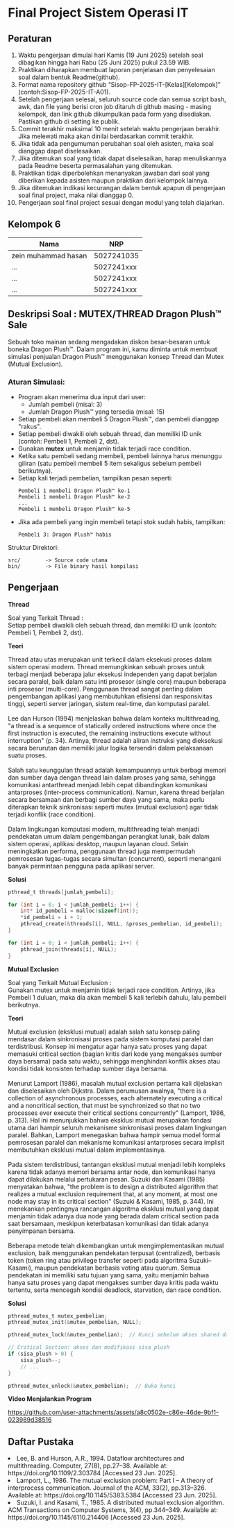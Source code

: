 # Final Project Sistem Operasi IT

## Peraturan
1. Waktu pengerjaan dimulai hari Kamis (19 Juni 2025) setelah soal dibagikan hingga hari Rabu (25 Juni 2025) pukul 23.59 WIB.
2. Praktikan diharapkan membuat laporan penjelasan dan penyelesaian soal dalam bentuk Readme(github).
3. Format nama repository github “Sisop-FP-2025-IT-[Kelas][Kelompok]” (contoh:Sisop-FP-2025-IT-A01).
4. Setelah pengerjaan selesai, seluruh source code dan semua script bash, awk, dan file yang berisi cron job ditaruh di github masing - masing kelompok, dan link github dikumpulkan pada form yang disediakan. Pastikan github di setting ke publik.
5. Commit terakhir maksimal 10 menit setelah waktu pengerjaan berakhir. Jika melewati maka akan dinilai berdasarkan commit terakhir.
6. Jika tidak ada pengumuman perubahan soal oleh asisten, maka soal dianggap dapat diselesaikan.
7. Jika ditemukan soal yang tidak dapat diselesaikan, harap menuliskannya pada Readme beserta permasalahan yang ditemukan.
8. Praktikan tidak diperbolehkan menanyakan jawaban dari soal yang diberikan kepada asisten maupun praktikan dari kelompok lainnya.
9. Jika ditemukan indikasi kecurangan dalam bentuk apapun di pengerjaan soal final project, maka nilai dianggap 0.
10. Pengerjaan soal final project sesuai dengan modul yang telah diajarkan.

## Kelompok 6

Nama | NRP
--- | ---
zein muhammad hasan | 5027241035
... | 5027241xxx
... | 5027241xxx
... | 5027241xxx

## Deskripsi Soal : MUTEX/THREAD Dragon Plush™ Sale

Sebuah toko mainan sedang mengadakan diskon besar-besaran untuk boneka Dragon Plush™. Dalam program ini, kamu diminta untuk membuat simulasi penjualan Dragon Plush™ menggunakan konsep Thread dan Mutex (Mutual Exclusion).

### Aturan Simulasi:

<ul>
  <li>Program akan menerima dua input dari user:
    <ul>
      <li>Jumlah pembeli (misal: 3)</li>
      <li>Jumlah Dragon Plush™ yang tersedia (misal: 15)</li>
    </ul>
  </li>
  <li>Setiap pembeli akan membeli 5 Dragon Plush™, dan pembeli dianggap "rakus".</li>
  <li>Setiap pembeli diwakili oleh sebuah thread, dan memiliki ID unik (contoh: Pembeli 1, Pembeli 2, dst).</li>
  <li>Gunakan <strong>mutex</strong> untuk menjamin tidak terjadi race condition.</li>
  <li>Ketika satu pembeli sedang membeli, pembeli lainnya harus menunggu giliran (satu pembeli membeli 5 item sekaligus sebelum pembeli berikutnya).</li>
  <li>Setiap kali terjadi pembelian, tampilkan pesan seperti:</li>

  ```
Pembeli 1 membeli Dragon Plush™ ke-1
Pembeli 1 membeli Dragon Plush™ ke-2
...
Pembeli 1 membeli Dragon Plush™ ke-5
```

<li>Jika ada pembeli yang ingin membeli tetapi stok sudah habis, tampilkan:</li>

```
Pembeli 3: Dragon Plush™ habis
```

</ul>


Struktur Direktori:
```
src/        -> Source code utama
bin/        -> File binary hasil kompilasi
```

## Pengerjaan

**Thread**

Soal yang Terkait Thread : <br>
Setiap pembeli diwakili oleh sebuah thread, dan memiliki ID unik (contoh: Pembeli 1, Pembeli 2, dst).

**Teori**

Thread atau utas merupakan unit terkecil dalam eksekusi proses dalam sistem operasi modern. Thread memungkinkan sebuah proses untuk terbagi menjadi beberapa jalur eksekusi independen yang dapat berjalan secara paralel, baik dalam satu inti prosesor (single core) maupun beberapa inti prosesor (multi-core). Penggunaan thread sangat penting dalam pengembangan aplikasi yang membutuhkan efisiensi dan responsivitas tinggi, seperti server jaringan, sistem real-time, dan komputasi paralel.
<br>
<br>
Lee dan Hurson (1994) menjelaskan bahwa dalam konteks multithreading, "a thread is a sequence of statically ordered instructions where once the first instruction is executed, the remaining instructions execute without interruption" (p. 34). Artinya, thread adalah aliran instruksi yang dieksekusi secara berurutan dan memiliki jalur logika tersendiri dalam pelaksanaan suatu proses.
<br>
<br>
Salah satu keunggulan thread adalah kemampuannya untuk berbagi memori dan sumber daya dengan thread lain dalam proses yang sama, sehingga komunikasi antarthread menjadi lebih cepat dibandingkan komunikasi antarproses (inter-process communication). Namun, karena thread berjalan secara bersamaan dan berbagi sumber daya yang sama, maka perlu diterapkan teknik sinkronisasi seperti mutex (mutual exclusion) agar tidak terjadi konflik (race condition).
<br>
<br>
Dalam lingkungan komputasi modern, multithreading telah menjadi pendekatan umum dalam pengembangan perangkat lunak, baik dalam sistem operasi, aplikasi desktop, maupun layanan cloud. Selain meningkatkan performa, penggunaan thread juga mempermudah pemrosesan tugas-tugas secara simultan (concurrent), seperti menangani banyak permintaan pengguna pada aplikasi server.

**Solusi**

```c
pthread_t threads[jumlah_pembeli];

for (int i = 0; i < jumlah_pembeli; i++) {
    int* id_pembeli = malloc(sizeof(int));
    *id_pembeli = i + 1;
    pthread_create(&threads[i], NULL, &proses_pembelian, id_pembeli);
}

for (int i = 0; i < jumlah_pembeli; i++) {
    pthread_join(threads[i], NULL);
}

```

**Mutual Exclusion**

Soal yang Terkait Mutual Exclusion : <br>
Gunakan mutex untuk menjamin tidak terjadi race condition. Artinya, jika Pembeli 1 duluan, maka dia akan membeli 5 kali terlebih dahulu, lalu pembeli berikutnya.



**Teori**

Mutual exclusion (eksklusi mutual) adalah salah satu konsep paling mendasar dalam sinkronisasi proses pada sistem komputasi paralel dan terdistribusi. Konsep ini mengatur agar hanya satu proses yang dapat memasuki critical section (bagian kritis dari kode yang mengakses sumber daya bersama) pada satu waktu, sehingga menghindari konflik akses atau kondisi tidak konsisten terhadap sumber daya bersama.
<br>
<br>
Menurut Lamport (1986), masalah mutual exclusion pertama kali dijelaskan dan diselesaikan oleh Dijkstra. Dalam perumusan awalnya, "there is a collection of asynchronous processes, each alternately executing a critical and a noncritical section, that must be synchronized so that no two processes ever execute their critical sections concurrently" (Lamport, 1986, p. 313). Hal ini menunjukkan bahwa eksklusi mutual merupakan fondasi utama dari hampir seluruh mekanisme sinkronisasi proses dalam lingkungan paralel. Bahkan, Lamport menegaskan bahwa hampir semua model formal pemrosesan paralel dan mekanisme komunikasi antarproses secara implisit membutuhkan eksklusi mutual dalam implementasinya.
<br>
<br>
Pada sistem terdistribusi, tantangan eksklusi mutual menjadi lebih kompleks karena tidak adanya memori bersama antar node, dan komunikasi hanya dapat dilakukan melalui pertukaran pesan. Suzuki dan Kasami (1985) menyatakan bahwa, "the problem is to design a distributed algorithm that realizes a mutual exclusion requirement that, at any moment, at most one node may stay in its critical section" (Suzuki & Kasami, 1985, p. 344). Ini menekankan pentingnya rancangan algoritma eksklusi mutual yang dapat menjamin tidak adanya dua node yang berada dalam critical section pada saat bersamaan, meskipun keterbatasan komunikasi dan tidak adanya penyimpanan bersama.
<br>
<br>
Beberapa metode telah dikembangkan untuk mengimplementasikan mutual exclusion, baik menggunakan pendekatan terpusat (centralized), berbasis token (token ring atau privilege transfer seperti pada algoritma Suzuki–Kasami), maupun pendekatan berbasis voting atau quorum. Semua pendekatan ini memiliki satu tujuan yang sama, yaitu menjamin bahwa hanya satu proses yang dapat mengakses sumber daya kritis pada waktu tertentu, serta mencegah kondisi deadlock, starvation, dan race condition.

**Solusi**

```c
pthread_mutex_t mutex_pembelian;
pthread_mutex_init(&mutex_pembelian, NULL);

pthread_mutex_lock(&mutex_pembelian);  // Kunci sebelum akses shared data

// Critical Section: akses dan modifikasi sisa_plush
if (sisa_plush > 0) {
    sisa_plush--;
    // ...
}

pthread_mutex_unlock(&mutex_pembelian);  // Buka kunci

```

**Video Menjalankan Program**

https://github.com/user-attachments/assets/a8c0502e-c86e-46de-9bf1-023989d38516

## Daftar Pustaka

<li>Lee, B. and Hurson, A.R., 1994. Dataflow architectures and multithreading. Computer, 27(8), pp.27–38. Available at: https://doi.org/10.1109/2.303784 [Accessed 23 Jun. 2025].</li>
<li>Lamport, L., 1986. The mutual exclusion problem: Part I – A theory of interprocess communication. Journal of the ACM, 33(2), pp.313–326. Available at: https://doi.org/10.1145/5383.5384 [Accessed 23 Jun. 2025]. </li>
<li>Suzuki, I. and Kasami, T., 1985. A distributed mutual exclusion algorithm. ACM Transactions on Computer Systems, 3(4), pp.344–349. Available at: https://doi.org/10.1145/6110.214406 [Accessed 23 Jun. 2025]. </li>
